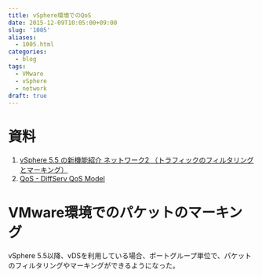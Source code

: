```yaml
---
title: vSphere環境でのQoS
date: 2015-12-09T10:05:00+09:00
slug: '1005'
aliases:
  - 1005.html
categories:
  - blog
tags:
  - VMware
  - vSphere
  - network
draft: true
---
```



# 資料
1. [vSphere 5.5 の新機能紹介 ネットワーク2 （トラフィックのフィルタリングとマーキング）](https://blogs.vmware.com/jp-cim/2013/09/vsphere-55-network02.html)
2. [QoS - DiffServ QoS Model](http://www.infraexpert.com/study/telephony7.html)

# VMware環境でのパケットのマーキング
vSphere 5.5以降、vDSを利用している場合、ポートグループ単位で、パケットのフィルタリングやマーキングができるようになった。
